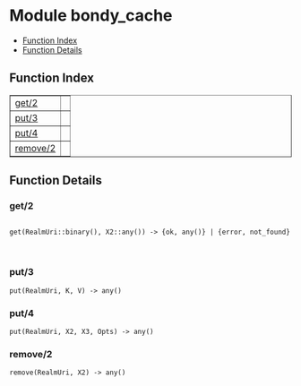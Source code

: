 

# Module bondy_cache #
* [Function Index](#index)
* [Function Details](#functions)

<a name="index"></a>

## Function Index ##


<table width="100%" border="1" cellspacing="0" cellpadding="2" summary="function index"><tr><td valign="top"><a href="#get-2">get/2</a></td><td></td></tr><tr><td valign="top"><a href="#put-3">put/3</a></td><td></td></tr><tr><td valign="top"><a href="#put-4">put/4</a></td><td></td></tr><tr><td valign="top"><a href="#remove-2">remove/2</a></td><td></td></tr></table>


<a name="functions"></a>

## Function Details ##

<a name="get-2"></a>

### get/2 ###

<pre><code>
get(RealmUri::binary(), X2::any()) -&gt; {ok, any()} | {error, not_found}
</code></pre>
<br />

<a name="put-3"></a>

### put/3 ###

`put(RealmUri, K, V) -> any()`

<a name="put-4"></a>

### put/4 ###

`put(RealmUri, X2, X3, Opts) -> any()`

<a name="remove-2"></a>

### remove/2 ###

`remove(RealmUri, X2) -> any()`

